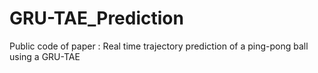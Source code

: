 # GRU-TAE_Prediction
Public code of paper : Real time trajectory prediction of a ping-pong ball using a GRU-TAE
